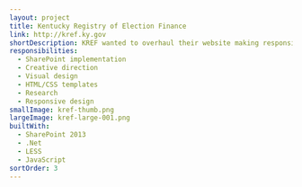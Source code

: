 ```yaml
---
layout: project
title: Kentucky Registry of Election Finance
link: http://kref.ky.gov
shortDescription: KREF wanted to overhaul their website making responsive design, content streamlining and searching forms crucial in the redesign.
responsibilities:
  - SharePoint implementation
  - Creative direction
  - Visual design
  - HTML/CSS templates
  - Research
  - Responsive design
smallImage: kref-thumb.png
largeImage: kref-large-001.png
builtWith:
  - SharePoint 2013
  - .Net
  - LESS
  - JavaScript
sortOrder: 3
---
```

